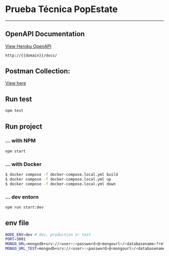 # Prueba Técnica PopEstate

-----------------------------
## OpenAPI Documentation
[View Heroku OpenAPI](https://pop-estate-app.herokuapp.com/docs/)

```bash
http://{{domain}}/docs/
```

## Postman Collection:
[View here](./docs/pop-estate.postman_collection.json)

## Run test
```bash
npm test
```

## Run project
### ... with NPM
```bash
npm start
```

### ... with Docker
```bash
$ docker compose -f docker-compose.local.yml build
$ docker compose -f docker-compose.local.yml up
$ docker compose -f docker-compose.local.yml down
```

### ... dev entorn
```bash
npm run start:dev
```

## env file
```bash
NODE_ENV=dev # dev, production or test
PORT=3001
MONGO_URL=mongodb+srv://<user>:<password>@<mongourl>/<databasename>?retryWrites=true&w=majority
MONGO_URL_TEST=mongodb+srv://<user>:<password>@<mongourl>/<databasenameTEST>?retryWrites=true&w=majority
```


